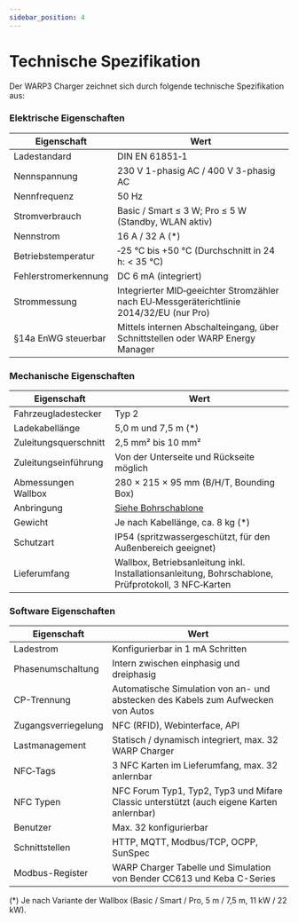 ```yaml
---
sidebar_position: 4
---
```


# Technische Spezifikation

Der WARP3 Charger zeichnet sich durch folgende technische Spezifikation aus:

### Elektrische Eigenschaften

| Eigenschaft | Wert |
|-|-|
| Ladestandard | DIN EN 61851‐1 |
| Nennspannung | 230 V 1-phasig AC / 400 V 3-phasig AC |
| Nennfrequenz | 50 Hz |
| Stromverbrauch | Basic / Smart ≤ 3 W; Pro ≤ 5 W (Standby, WLAN aktiv) |
| Nennstrom | 16 A / 32 A (*) |
| Betriebstemperatur | ‐25 °C bis +50 °C (Durchschnitt in 24 h: < 35 °C) |
| Fehlerstromerkennung | DC 6 mA (integriert) |
| Strommessung | Integrierter MID‐geeichter Stromzähler nach EU‐Messgeräterichtlinie 2014/32/EU (nur Pro) |
| §14a EnWG steuerbar | Mittels internen Abschalteingang, über Schnittstellen oder WARP Energy Manager |

### Mechanische Eigenschaften

| Eigenschaft | Wert |
|-|-|
| Fahrzeugladestecker | Typ 2 |
| Ladekabellänge | 5,0 m und 7,5 m (*) |
| Zuleitungsquerschnitt | 2,5 mm² bis 10 mm² |
| Zuleitungseinführung | Von der Unterseite und Rückseite möglich |
| Abmessungen Wallbox | 280 × 215 × 95 mm (B/H/T, Bounding Box) |
| Anbringung | [Siehe Bohrschablone](https://www.warp-charger.com/documents/WARP3_Bohrschablone.pdf) |
| Gewicht | Je nach Kabellänge, ca. 8 kg (*) |
| Schutzart | IP54 (spritzwassergeschützt, für den Außenbereich geeignet) |
| Lieferumfang | Wallbox, Betriebsanleitung inkl. Installationsanleitung, Bohrschablone, Prüfprotokoll, 3 NFC‐Karten |

### Software Eigenschaften

| Eigenschaft | Wert |
|-|-|
| Ladestrom | Konfigurierbar in 1 mA Schritten |
| Phasenumschaltung | Intern zwischen einphasig und dreiphasig |
| CP-Trennung | Automatische Simulation von an- und abstecken des Kabels zum Aufwecken von Autos |
| Zugangsverriegelung | NFC (RFID), Webinterface, API |
| Lastmanagement | Statisch / dynamisch integriert, max. 32 WARP Charger |
| NFC‐Tags | 3 NFC Karten im Lieferumfang, max. 32 anlernbar |
| NFC Typen | NFC Forum Typ1, Typ2, Typ3 und Mifare Classic unterstützt (auch eigene Karten anlernbar) |
| Benutzer | Max. 32 konfigurierbar |
| Schnittstellen | HTTP, MQTT, Modbus/TCP, OCPP, SunSpec |
| Modbus-Register | WARP Charger Tabelle und Simulation von Bender CC613 und Keba C-Series |

(*) Je nach Variante der Wallbox (Basic / Smart / Pro, 5 m / 7,5 m, 11 kW / 22 kW).
